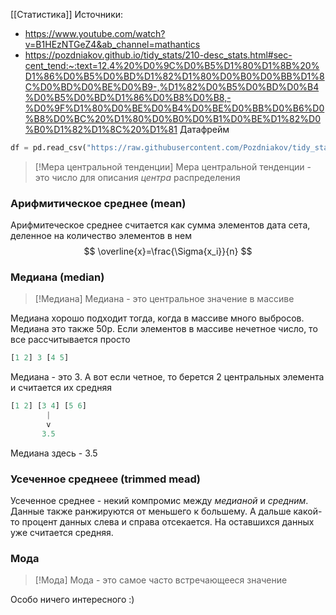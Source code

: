 [[Статистика]]
Источники:
- https://www.youtube.com/watch?v=B1HEzNTGeZ4&ab_channel=mathantics
- https://pozdniakov.github.io/tidy_stats/210-desc_stats.html#sec-cent_tend:~:text=12.4%20%D0%9C%D0%B5%D1%80%D1%8B%20%D1%86%D0%B5%D0%BD%D1%82%D1%80%D0%B0%D0%BB%D1%8C%D0%BD%D0%BE%D0%B9-,%D1%82%D0%B5%D0%BD%D0%B4%D0%B5%D0%BD%D1%86%D0%B8%D0%B8,-%D0%9F%D1%80%D0%BE%D0%B4%D0%BE%D0%BB%D0%B6%D0%B8%D0%BC%20%D1%80%D0%B0%D0%B1%D0%BE%D1%82%D0%B0%D1%82%D1%8C%20%D1%81
Датафрейм
```python
df = pd.read_csv("https://raw.githubusercontent.com/Pozdniakov/tidy_stats/master/data/heroes_information.csv")
```

> [!Мера центральной тенденции]
> Мера центральной тенденции - это число для описания *центра* распределения

### Арифмитическое среднее (mean)
Арифмитеческое среднее считается как сумма элементов дата сета, деленное на количество элементов в нем
$$
\overline{x}=\frac{\Sigma{x_i}}{n}
$$
### Медиана (median)

> [!Медиана]
> Медиана - это центральное значение в массиве

Медиана хорошо подходит тогда, когда в массиве много выбросов. Медиана это также 50p. 
Если элементов в массиве нечетное число, то все рассчитывается просто
```python
[1 2] 3 [4 5]
```
Медиана - это 3. А вот если четное, то берется 2 центральных элемента и считается их средняя
```python
[1 2] [3 4] [5 6]
		|
		v
	   3.5
```
Медиана здесь - 3.5
### Усеченное среднеее (trimmed mead)
Усеченное среднее - некий компромис между *медианой* и *средним*. Данные также ранжируются от меньшего к большему. А дальше какой-то процент данных слева и справа отсекается. На оставшихся данных уже считается средняя. 
### Мода

> [!Мода]
> Мода - это самое часто встречающееся значение

Особо ничего интересного :)